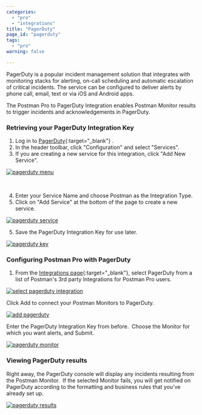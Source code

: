```yaml
---
categories:
  - "pro"
  - "integrations"
title: "PagerDuty"
page_id: "pagerduty"
tags: 
  - "pro"
warning: false

---
```


PagerDuty is a popular incident management solution that integrates with monitoring stacks for alerting, on-call scheduling and automatic escalation of critical incidents. The service can be configured to deliver alerts by phone call, email, text or via iOS and Android apps.

The Postman Pro to PagerDuty Integration enables Postman Monitor results to trigger incidents and acknowledgements in PagerDuty.  

### Retrieving your PagerDuty Integration Key

1. Log in to [PagerDuty](https://app.pagerduty.com/){:target="_blank"} .  
2. In the header toolbar, click "Configuration" and select "Services".  
3. If you are creating a new service for this integration, click "Add New Service".

[![pagerduty menu](https://s3.amazonaws.com/postman-static-getpostman-com/postman-docs/pagerduty_menu.png)](https://s3.amazonaws.com/postman-static-getpostman-com/postman-docs/pagerduty_menu.png)

 <ol start="4">
  <li>Enter your Service Name and choose Postman as the Integration Type. </li>
  <li>Click on "Add Service" at the bottom of the page to create a new service.</li>
</ol>

[![pagerduty service](https://s3.amazonaws.com/postman-static-getpostman-com/postman-docs/pagerduty_service.png)](https://s3.amazonaws.com/postman-static-getpostman-com/postman-docs/pagerduty_service.png)

<ol start="5">
  <li>Save the PagerDuty Integration Key for use later. </li>
</ol>

[![pagerduty key](https://s3.amazonaws.com/postman-static-getpostman-com/postman-docs/pagerduty_key.png)](https://s3.amazonaws.com/postman-static-getpostman-com/postman-docs/pagerduty_key.png)

### Configuring Postman Pro with PagerDuty

1. From the [Integrations page](https://app.getpostman.com/dashboard/integrations){:target="_blank"}, select PagerDuty from a list of Postman's 3rd party Integrations for Postman Pro users.

[![select pagerduty integration](https://s3.amazonaws.com/postman-static-getpostman-com/postman-docs/pagerdutyINT.png)](https://s3.amazonaws.com/postman-static-getpostman-com/postman-docs/pagerdutyINT.png)

Click Add to connect your Postman Monitors to PagerDuty.

[![add pagerduty](https://s3.amazonaws.com/postman-static-getpostman-com/postman-docs/pagerduty_add.png)](https://s3.amazonaws.com/postman-static-getpostman-com/postman-docs/pagerduty_add.png)

Enter the PagerDuty Integration Key from before.  Choose the Monitor for which you want alerts, and Submit.

[![pagerduty monitor](https://s3.amazonaws.com/postman-static-getpostman-com/postman-docs/pagerduty_monitor.png)](https://s3.amazonaws.com/postman-static-getpostman-com/postman-docs/pagerduty_monitor.png)

### Viewing PagerDuty results

Right away, the PagerDuty console will display any incidents resulting from the Postman Monitor.  If the selected Monitor fails, you will get notified on PagerDuty according to the formatting and business rules that you’ve already set up.

[![pagerduty results](https://s3.amazonaws.com/postman-static-getpostman-com/postman-docs/pagerduty_results.png)](https://s3.amazonaws.com/postman-static-getpostman-com/postman-docs/pagerduty_results.png)
